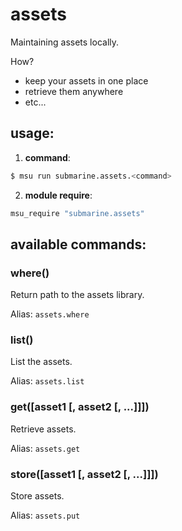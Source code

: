 
# assets

Maintaining assets locally.

How?

* keep your assets in one place
* retrieve them anywhere
* etc...

## usage:

1. **command**:

  ```bash
  $ msu run submarine.assets.<command>
  ```

2. **module require**:

  ```bash
  msu_require "submarine.assets"
  ```


## available commands:

### where()

Return path to the assets library.

Alias: `assets.where`


### list()

List the assets.

Alias: `assets.list`


### get([asset1 [, asset2 [, ...]]])

Retrieve assets.

Alias: `assets.get`


### store([asset1 [, asset2 [, ...]]])

Store assets.

Alias: `assets.put`

